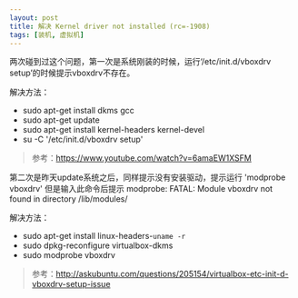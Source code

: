 ```yaml
---
layout: post
title: 解决 Kernel driver not installed (rc=-1908)
tags: [装机, 虚拟机]
---
```


两次碰到过这个问题，第一次是系统刚装的时候，运行‘/etc/init.d/vboxdrv setup’的时候提示vboxdrv不存在。

解决方法：

- sudo apt-get install dkms gcc
- sudo apt-get update
- sudo apt-get install kernel-headers kernel-devel
- su -C '/etc/init.d/vboxdrv setup'

> 参考：https://www.youtube.com/watch?v=6amaEW1XSFM

第二次是昨天update系统之后，同样提示没有安装驱动，提示运行 'modprobe vboxdrv'
但是输入此命令后提示 modprobe: FATAL: Module vboxdrv not found in directory /lib/modules/

解决方法：

- sudo apt-get install linux-headers-`uname -r`
- sudo dpkg-reconfigure virtualbox-dkms
- sudo modprobe vboxdrv

> 参考：http://askubuntu.com/questions/205154/virtualbox-etc-init-d-vboxdrv-setup-issue
